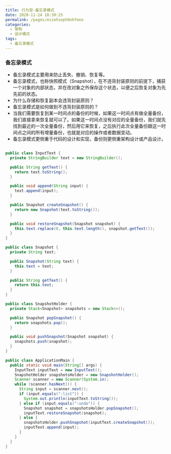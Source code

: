 ```yaml
---
title: 行为型-备忘录模式
date: 2020-11-24 18:39:25
permalink: /pages/eizehieph0ohfeeo
categories: 
  - 架构
  - 设计模式
tags: 
  - 备忘录模式
---
```




### 备忘录模式

- 备忘录模式主要用来防止丢失、撤销、恢复等。
- 备忘录模式，也称快照模式（Snapshot），在不违背封装原则的前提下，捕获一个对象的内部状态，并在改对象之外保存这个状态，以便之后恢复对象为先先前的状态。
- 为什么存储和恢复副本会违背封装原则？
- 备忘录模式是如何做到不违背封装原则的？
- 当我们需要恢复到某一时间点的备份的时候，如果这一时间点有做全量备份，我们直接拿来恢复就可以了。如果这一时间点没有对应的全量备份，我们就先找到最近的一次全量备份，然后用它来恢复，之后执行此次全量备份跟这一时间点之间的所有增量备份，也就是对应的操作或者数据变动。
- 备忘录模式更侧重于代码的设计和实现，备份则更侧重架构设计或产品设计。



```java

public class InputText {
  private StringBuilder text = new StringBuilder();

  public String getText() {
    return text.toString();
  }

  public void append(String input) {
    text.append(input);
  }

  public Snapshot createSnapshot() {
    return new Snapshot(text.toString());
  }

  public void restoreSnapshot(Snapshot snapshot) {
    this.text.replace(0, this.text.length(), snapshot.getText());
  }
}

public class Snapshot {
  private String text;

  public Snapshot(String text) {
    this.text = text;
  }

  public String getText() {
    return this.text;
  }
}

public class SnapshotHolder {
  private Stack<Snapshot> snapshots = new Stack<>();

  public Snapshot popSnapshot() {
    return snapshots.pop();
  }

  public void pushSnapshot(Snapshot snapshot) {
    snapshots.push(snapshot);
  }
}

public class ApplicationMain {
  public static void main(String[] args) {
    InputText inputText = new InputText();
    SnapshotHolder snapshotsHolder = new SnapshotHolder();
    Scanner scanner = new Scanner(System.in);
    while (scanner.hasNext()) {
      String input = scanner.next();
      if (input.equals(":list")) {
        System.out.println(inputText.toString());
      } else if (input.equals(":undo")) {
        Snapshot snapshot = snapshotsHolder.popSnapshot();
        inputText.restoreSnapshot(snapshot);
      } else {
        snapshotsHolder.pushSnapshot(inputText.createSnapshot());
        inputText.append(input);
      }
    }
  }
}
```

